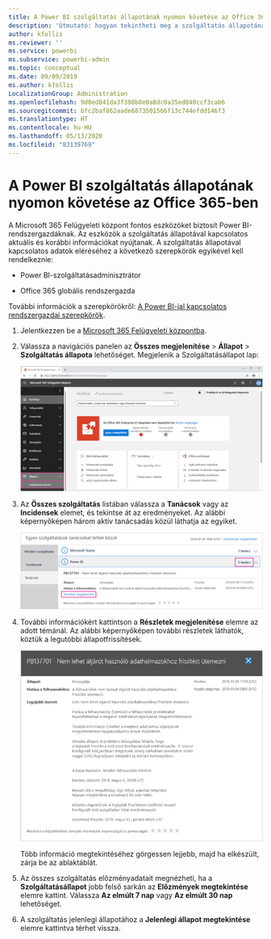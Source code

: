 ```yaml
---
title: A Power BI szolgáltatás állapotának nyomon követése az Office 365-ben
description: 'Útmutató: hogyan tekintheti meg a szolgáltatás állapotának jelenlegi és előzményadatait a Microsoft 365 Felügyeleti központban.'
author: kfollis
ms.reviewer: ''
ms.service: powerbi
ms.subservice: powerbi-admin
ms.topic: conceptual
ms.date: 09/09/2019
ms.author: kfollis
LocalizationGroup: Administration
ms.openlocfilehash: 9d0ed841da3f398b8e0a8dc0a35ed040ccf3cab6
ms.sourcegitcommit: bfc2baf862aade6873501566f13c744efdd146f3
ms.translationtype: HT
ms.contentlocale: hu-HU
ms.lasthandoff: 05/13/2020
ms.locfileid: "83139769"
---
```

# <a name="track-power-bi-service-health-in-office-365"></a>A Power BI szolgáltatás állapotának nyomon követése az Office 365-ben

A Microsoft 365 Felügyeleti központ fontos eszközöket biztosít Power BI-rendszergazdáknak. Az eszközök a szolgáltatás állapotával kapcsolatos aktuális és korábbi információkat nyújtanak. A szolgáltatás állapotával kapcsolatos adatok eléréséhez a következő szerepkörök egyikével kell rendelkeznie:

* Power BI-szolgáltatásadminisztrátor

* Office 365 globális rendszergazda

További információk a szerepkörökről: [A Power BI-jal kapcsolatos rendszergazdai szerepkörök](service-admin-administering-power-bi-in-your-organization.md#administrator-roles-related-to-power-bi).

1. Jelentkezzen be a [Microsoft 365 Felügyeleti központba](https://portal.office.com/adminportal).

1. Válassza a navigációs panelen az **Összes megjelenítése** > **Állapot** > **Szolgáltatás állapota** lehetőséget. Megjelenik a Szolgáltatásállapot lap:

    ![Képernyőkép a Microsoft 365 Felügyeleti központról, kiemelt Állapot és Szolgáltatásállapot lehetőségekkel.](media/service-admin-health/service-health-tile.png)

1. Az **Összes szolgáltatás** listában válassza a **Tanácsok** vagy az **Incidensek** elemet, és tekintse át az eredményeket. Az alábbi képernyőképen három aktív tanácsadás közül láthatja az egyiket.

    ![Képernyőkép a Szolgáltatásállapot lapról három Power BI-tanáccsal és kiemelt Részletek megjelenítése lehetőséggel.](media/service-admin-health/active-advisories.png)

1. További információkért kattintson a **Részletek megjelenítése** elemre az adott témánál. Az alábbi képernyőképen további részletek láthatók, köztük a legutóbbi állapotfrissítések.

    ![Képernyőkép a Tanácsadásról.](media/service-admin-health/advisory-details.png)

    Több információ megtekintéséhez görgessen lejjebb, majd ha elkészült, zárja be az ablaktáblát.

1. Az összes szolgáltatás előzményadatait megnézheti, ha a **Szolgáltatásállapot** jobb felső sarkán az **Előzmények megtekintése** elemre kattint. Válassza **Az elmúlt 7 nap** vagy **Az elmúlt 30 nap** lehetőséget. 

1. A szolgáltatás jelenlegi állapotához a **Jelenlegi állapot megtekintése** elemre kattintva térhet vissza.